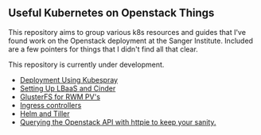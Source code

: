 ## Useful Kubernetes on Openstack Things

This repository aims to group various k8s resources and guides that I've found work on the Openstack deployment at the Sanger Institute. Included are a few pointers for things that I didn't find all that clear. 

This repository is currently under development.

 * [Deployment Using Kubespray](kubespray/)
 * [Setting Up LBaaS and Cinder](LBaaS-Cinder/)
 * [GlusterFS for RWM PV's](gluster/)
 * [Ingress controllers](ingress/)
 * [Helm and Tiller](helm/)
 * [Querying the Openstack API with httpie to keep your sanity.](api/)
